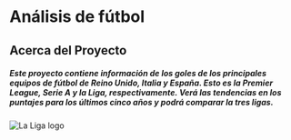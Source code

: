 # Análisis de fútbol

## Acerca del Proyecto

##### Este proyecto contiene información de los goles de los principales equipos de fútbol de Reino Unido, Italia y España. Esto es la **Premier League**, Serie A y la Liga, respectivamente. Verá las tendencias en los puntajes para los últimos cinco años y podrá comparar la tres ligas.

![La Liga logo](https://assets.laliga.com/assets/logos/laliga-v/laliga-v-300x300.jpg)

